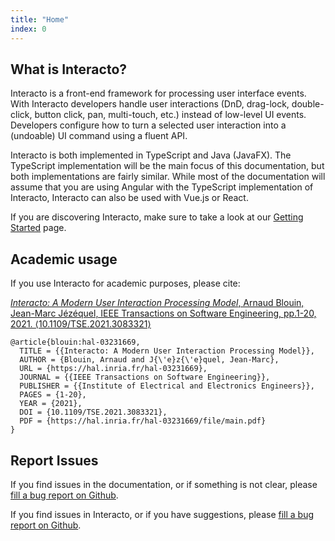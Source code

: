 ```yaml
---
title: "Home"
index: 0
---
```


## What is Interacto?

Interacto is a front-end framework for processing user interface events.
With Interacto developers handle user interactions (DnD, drag-lock, double-click, button click, pan, multi-touch, etc.) instead of low-level UI events.
Developers configure how to turn a selected user interaction into a (undoable) UI command using a fluent API.

Interacto is both implemented in TypeScript and Java (JavaFX). The TypeScript implementation will be the main focus
of this documentation, but both implementations are fairly similar. While most of the documentation will assume
that you are using Angular with the TypeScript implementation of Interacto, Interacto can also be used with
Vue.js or React.

If you are discovering Interacto, make sure to take a look at our [Getting Started](./how-to-start) page.


## Academic usage

If you use Interacto for academic purposes, please cite:

[*Interacto: A Modern User Interaction Processing Model*, Arnaud Blouin, Jean-Marc Jézéquel, IEEE Transactions on Software Engineering, pp.1-20, 2021. ⟨10.1109/TSE.2021.3083321⟩](https://hal.inria.fr/hal-03231669)

```
@article{blouin:hal-03231669,
  TITLE = {{Interacto: A Modern User Interaction Processing Model}},
  AUTHOR = {Blouin, Arnaud and J{\'e}z{\'e}quel, Jean-Marc},
  URL = {https://hal.inria.fr/hal-03231669},
  JOURNAL = {{IEEE Transactions on Software Engineering}},
  PUBLISHER = {{Institute of Electrical and Electronics Engineers}},
  PAGES = {1-20},
  YEAR = {2021},
  DOI = {10.1109/TSE.2021.3083321},
  PDF = {https://hal.inria.fr/hal-03231669/file/main.pdf}
}

```

## Report Issues

If you find issues in the documentation, or if something is not clear, please [fill a bug report on Github](https://github.com/interacto/interacto.github.io/issues).


If you find issues in Interacto, or if you have suggestions, please [fill a bug report on Github](https://github.com/interacto/interacto-ts/issues). 
